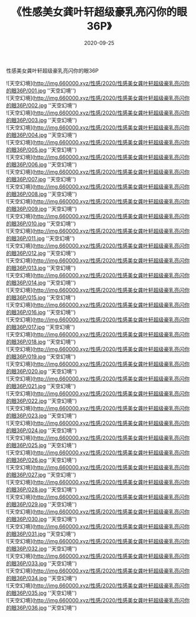 ﻿---
layout: post
title:  《性感美女龚叶轩超级豪乳亮闪你的眼36P》
date:   2020-09-25
img: http://img.660000.xyz/性感/2020/性感美女龚叶轩超级豪乳亮闪你的眼36P/000.jpg
categories: [美女, 性感, 泳衣]
---

性感美女龚叶轩超级豪乳亮闪你的眼36P



![天空幻境](http://img.660000.xyz/性感/2020/性感美女龚叶轩超级豪乳亮闪你的眼36P/001.jpg ''天空幻境'') <br>
![天空幻境](http://img.660000.xyz/性感/2020/性感美女龚叶轩超级豪乳亮闪你的眼36P/002.jpg ''天空幻境'') <br>
![天空幻境](http://img.660000.xyz/性感/2020/性感美女龚叶轩超级豪乳亮闪你的眼36P/003.jpg ''天空幻境'') <br>
![天空幻境](http://img.660000.xyz/性感/2020/性感美女龚叶轩超级豪乳亮闪你的眼36P/004.jpg ''天空幻境'') <br>
![天空幻境](http://img.660000.xyz/性感/2020/性感美女龚叶轩超级豪乳亮闪你的眼36P/005.jpg ''天空幻境'') <br>
![天空幻境](http://img.660000.xyz/性感/2020/性感美女龚叶轩超级豪乳亮闪你的眼36P/006.jpg ''天空幻境'') <br>
![天空幻境](http://img.660000.xyz/性感/2020/性感美女龚叶轩超级豪乳亮闪你的眼36P/007.jpg ''天空幻境'') <br>
![天空幻境](http://img.660000.xyz/性感/2020/性感美女龚叶轩超级豪乳亮闪你的眼36P/008.jpg ''天空幻境'') <br>
![天空幻境](http://img.660000.xyz/性感/2020/性感美女龚叶轩超级豪乳亮闪你的眼36P/009.jpg ''天空幻境'') <br>
![天空幻境](http://img.660000.xyz/性感/2020/性感美女龚叶轩超级豪乳亮闪你的眼36P/010.jpg ''天空幻境'') <br>
![天空幻境](http://img.660000.xyz/性感/2020/性感美女龚叶轩超级豪乳亮闪你的眼36P/011.jpg ''天空幻境'') <br>
![天空幻境](http://img.660000.xyz/性感/2020/性感美女龚叶轩超级豪乳亮闪你的眼36P/012.jpg ''天空幻境'') <br>
![天空幻境](http://img.660000.xyz/性感/2020/性感美女龚叶轩超级豪乳亮闪你的眼36P/013.jpg ''天空幻境'') <br>
![天空幻境](http://img.660000.xyz/性感/2020/性感美女龚叶轩超级豪乳亮闪你的眼36P/014.jpg ''天空幻境'') <br>
![天空幻境](http://img.660000.xyz/性感/2020/性感美女龚叶轩超级豪乳亮闪你的眼36P/015.jpg ''天空幻境'') <br>
![天空幻境](http://img.660000.xyz/性感/2020/性感美女龚叶轩超级豪乳亮闪你的眼36P/016.jpg ''天空幻境'') <br>
![天空幻境](http://img.660000.xyz/性感/2020/性感美女龚叶轩超级豪乳亮闪你的眼36P/017.jpg ''天空幻境'') <br>
![天空幻境](http://img.660000.xyz/性感/2020/性感美女龚叶轩超级豪乳亮闪你的眼36P/018.jpg ''天空幻境'') <br>
![天空幻境](http://img.660000.xyz/性感/2020/性感美女龚叶轩超级豪乳亮闪你的眼36P/019.jpg ''天空幻境'') <br>
![天空幻境](http://img.660000.xyz/性感/2020/性感美女龚叶轩超级豪乳亮闪你的眼36P/020.jpg ''天空幻境'') <br>
![天空幻境](http://img.660000.xyz/性感/2020/性感美女龚叶轩超级豪乳亮闪你的眼36P/021.jpg ''天空幻境'') <br>
![天空幻境](http://img.660000.xyz/性感/2020/性感美女龚叶轩超级豪乳亮闪你的眼36P/022.jpg ''天空幻境'') <br>
![天空幻境](http://img.660000.xyz/性感/2020/性感美女龚叶轩超级豪乳亮闪你的眼36P/023.jpg ''天空幻境'') <br>
![天空幻境](http://img.660000.xyz/性感/2020/性感美女龚叶轩超级豪乳亮闪你的眼36P/024.jpg ''天空幻境'') <br>
![天空幻境](http://img.660000.xyz/性感/2020/性感美女龚叶轩超级豪乳亮闪你的眼36P/025.jpg ''天空幻境'') <br>
![天空幻境](http://img.660000.xyz/性感/2020/性感美女龚叶轩超级豪乳亮闪你的眼36P/026.jpg ''天空幻境'') <br>
![天空幻境](http://img.660000.xyz/性感/2020/性感美女龚叶轩超级豪乳亮闪你的眼36P/027.jpg ''天空幻境'') <br>
![天空幻境](http://img.660000.xyz/性感/2020/性感美女龚叶轩超级豪乳亮闪你的眼36P/028.jpg ''天空幻境'') <br>
![天空幻境](http://img.660000.xyz/性感/2020/性感美女龚叶轩超级豪乳亮闪你的眼36P/029.jpg ''天空幻境'') <br>
![天空幻境](http://img.660000.xyz/性感/2020/性感美女龚叶轩超级豪乳亮闪你的眼36P/030.jpg ''天空幻境'') <br>
![天空幻境](http://img.660000.xyz/性感/2020/性感美女龚叶轩超级豪乳亮闪你的眼36P/031.jpg ''天空幻境'') <br>
![天空幻境](http://img.660000.xyz/性感/2020/性感美女龚叶轩超级豪乳亮闪你的眼36P/032.jpg ''天空幻境'') <br>
![天空幻境](http://img.660000.xyz/性感/2020/性感美女龚叶轩超级豪乳亮闪你的眼36P/033.jpg ''天空幻境'') <br>
![天空幻境](http://img.660000.xyz/性感/2020/性感美女龚叶轩超级豪乳亮闪你的眼36P/034.jpg ''天空幻境'') <br>
![天空幻境](http://img.660000.xyz/性感/2020/性感美女龚叶轩超级豪乳亮闪你的眼36P/035.jpg ''天空幻境'') <br>
![天空幻境](http://img.660000.xyz/性感/2020/性感美女龚叶轩超级豪乳亮闪你的眼36P/036.jpg ''天空幻境'') <br>